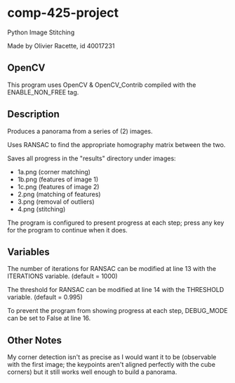 # comp-425-project

Python Image Stitching

Made by Olivier Racette, id 40017231

## OpenCV

This program uses OpenCV & OpenCV_Contrib compiled with the ENABLE_NON_FREE tag.

## Description

Produces a panorama from a series of (2) images.

Uses RANSAC to find the appropriate homography matrix between the two.

Saves all progress in the "results" directory under images:

 - 1a.png (corner matching)
 - 1b.png (features of image 1)
 - 1c.png (features of image 2)
 - 2.png (matching of features)
 - 3.png (removal of outliers)
 - 4.png (stitching)
 
The program is configured to present progress at each step; press any key for the program to continue when it does.
 
## Variables
 
The number of iterations for RANSAC can be modified at line 13 with the ITERATIONS variable. (default = 1000)
 
The threshold for RANSAC can be modified at line 14 with the THRESHOLD variable. (default = 0.995)
 
To prevent the program from showing progress at each step, DEBUG_MODE can be set to False at line 16.


## Other Notes

My corner detection isn't as precise as I would want it to be (observable with the first image; the keypoints aren't aligned perfectly with the cube corners) but it still works well enough to build a panorama.